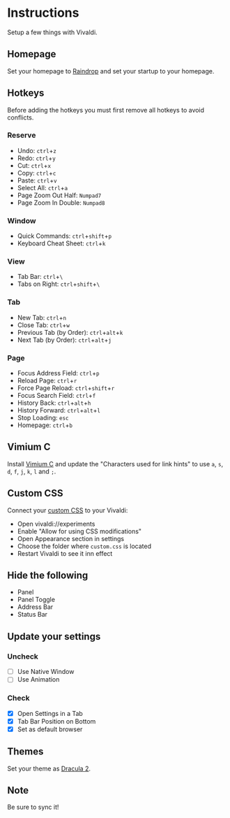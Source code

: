 # Instructions
Setup a few things with Vivaldi.

## Homepage
Set your homepage to [Raindrop](https://app.raindrop.io/my/0) and set your startup to your homepage.

## Hotkeys
Before adding the hotkeys you must first remove all hotkeys to avoid conflicts.
### Reserve
- Undo: `ctrl`+`z`
- Redo: `ctrl`+`y`
- Cut: `ctrl`+`x`
- Copy: `ctrl`+`c`
- Paste: `ctrl`+`v`
- Select All: `ctrl`+`a`
- Page Zoom Out Half: `Numpad7`
- Page Zoom In Double: `Numpad8`
### Window
- Quick Commands: `ctrl`+`shift`+`p`
- Keyboard Cheat Sheet: `ctrl`+`k`
### View
- Tab Bar: `ctrl`+`\`
- Tabs on Right: `ctrl`+`shift`+`\`
### Tab
- New Tab: `ctrl`+`n`
- Close Tab: `ctrl`+`w`
- Previous Tab (by Order): `ctrl`+`alt`+`k`
- Next Tab (by Order): `ctrl`+`alt`+`j`
### Page
- Focus Address Field: `ctrl`+`p`
- Reload Page: `ctrl`+`r`
- Force Page Reload: `ctrl`+`shift`+`r`
- Focus Search Field: `ctrl`+`f`
- History Back: `ctrl`+`alt`+`h`
- History Forward: `ctrl`+`alt`+`l`
- Stop Loading: `esc`
- Homepage: `ctrl`+`b`

## Vimium C
Install [Vimium C](https://chrome.google.com/webstore/detail/vimium-c-all-by-keyboard/hfjbmagddngcpeloejdejnfgbamkjaeg) and update the "Characters used for link hints" to use `a`, `s`, `d`, `f`, `j`, `k`, `l` and `;`.

## Custom CSS
Connect your [custom CSS](../../vivaldi/custom.css) to your Vivaldi:
- Open vivaldi://experiments
- Enable "Allow for using CSS modifications"
- Open Appearance section in settings
- Choose the folder where `custom.css` is located
- Restart Vivaldi to see it inn effect

## Hide the following
- Panel
- Panel Toggle
- Address Bar
- Status Bar

## Update your settings
### Uncheck
- [ ] Use Native Window
- [ ] Use Animation
### Check
- [x] Open Settings in a Tab
- [x] Tab Bar Position on Bottom
- [x] Set as default browser

## Themes
Set your theme as [Dracula 2](https://themes.vivaldi.net/themes/V6kJN6LJWXP).

## Note
Be sure to sync it!
